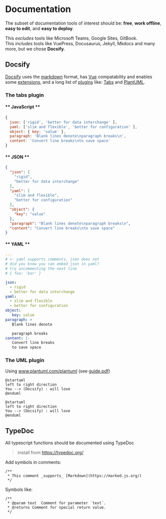 # Documentation

The subset of documentation tools of interest should be:
**free**, **work offline**, **easy to edit**, and **easy to deploy**.

This *excludes* tools like Microsoft Teams, Google Sites, GitBook.<br> 
This *includes* tools like VuePress, Docusaurus, Jekyll, Mkdocs and many more, but we chose **Docsify**.
 
## Docsify 
[Docsify](https://docsify.js.org/#/) uses the [markdown](https://en.wikipedia.org/wiki/Markdown) format, 
has [Vue](https://docsify.js.org/#/vue) compatability and enables some [extensions](https://docsify.js.org/#/helpers), and a long list of [plugins](https://docsify.js.org/#/awesome?id=plugins) like: [Tabs](https://jhildenbiddle.github.io/docsify-tabs/#/) and [PlantUML](https://github.com/imyelo/docsify-plantuml).



### The tabs plugin
<!-- tabs:start -->

#### ** JavaScript **
```javascript
{
  json: ['rigid', 'better for data interchange' ],
  yaml: ['slim and flexible', 'better for configuration' ],
  object: { key: 'value' },
  paragraph: 'Blank lines denote\nparagraph breaks\n',
  content: 'Convert line breaks\nto save space'
}
```
#### ** JSON **
```json
{
  "json": [
    "rigid",
    "better for data interchange"
  ],
  "yaml": [
    "slim and flexible",
    "better for configuration"
  ],
  "object": {
    "key": "value"
  },
  "paragraph": "Blank lines denote\nparagraph breaks\n",
  "content": "Convert line breaks\nto save space"
}
```
#### ** YAML **
```yaml
---
# <- yaml supports comments, json does not
# did you know you can embed json in yaml?
# try uncommenting the next line
# { foo: 'bar' }

json:
  - rigid
  - better for data interchange
yaml:
  - slim and flexible
  - better for configuration
object:
   key: value
paragraph: >
   Blank lines denote

   paragraph breaks
content: |-
   Convert line breaks
   to save space
```
<!-- tabs:end -->

### The UML plugin

Using www.plantuml.com/plantuml (see [guide.pdf](http://plantuml.com/guide))
```text
@startuml
left to right direction
You --> (Docsify) : will love
@enduml
```
```plantuml
@startuml
left to right direction
You --> (Docsify) : will love
@enduml
```

## TypeDoc

All typescript functions should be documented using TypeDoc

> install from https://typedoc.org/

Add symbols in comments:
```
/**
 * This comment _supports_ [Markdown](https://marked.js.org/)
 */
```

Symbols like:
```
/**
 * @param text  Comment for parameter ´text´.
 * @returns Comment for special return value.
 */
```
